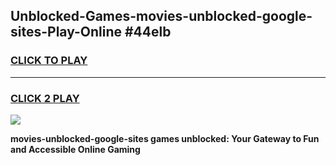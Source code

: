 
## Unblocked-Games-movies-unblocked-google-sites-Play-Online #44elb
<h3>
<a href="https://news.freeplayer.one?title=movies-unblocked-google-sites&ref=3">CLICK TO PLAY</a></h3>
<hr>

<h3>
<a href="https://news.freeplayer.one?title=movies-unblocked-google-sites&ref=3">CLICK 2 PLAY</a>
  
</h3>

<a href="https://news.freeplayer.one?title=movies-unblocked-google-sites&ref=3"><img src="https://clearcache.store/games.png"></a>


**movies-unblocked-google-sites games unblocked: Your Gateway to Fun and Accessible Online Gaming**
